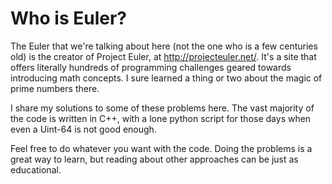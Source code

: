# Who is Euler?

The Euler that we're talking about here (not the one who is a few centuries
old) is the creator of Project Euler, at http://projecteuler.net/. It's a site
that offers literally hundreds of programming challenges geared towards
introducing math concepts. I sure learned a thing or two about the magic of
prime numbers there.

I share my solutions to some of these problems here. The vast majority of the
code is written in C++, with a lone python script for those days when even a
Uint-64 is not good enough.

Feel free to do whatever you want with the code. Doing the problems is a great
way to learn, but reading about other approaches can be just as educational.
